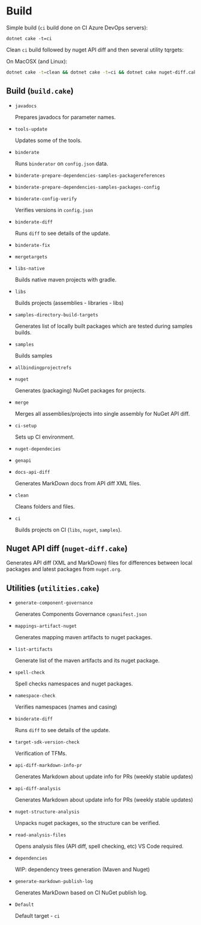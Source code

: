 # Build

Simple build (`ci` build done on CI Azure DevOps servers):

```
dotnet cake -t=ci
```

Clean `ci` build followed by nuget API diff and then several utility tqrgets:

On MacOSX (and Linux):

```bash
dotnet cake -t=clean && dotnet cake -t=ci && dotnet cake nuget-diff.cake && dotnet cake utilities.cake
```

## Build (`build.cake`)

*   `javadocs`

    Prepares javadocs for parameter names.

*   `tools-update`

    Updates some of the tools.

*   `binderate`

    Runs `binderator` on `config.json` data.

*   `binderate-prepare-dependencies-samples-packagereferences`

*   `binderate-prepare-dependencies-samples-packages-config`

*   `binderate-config-verify`

    Verifies versions in `config.json`

*   `binderate-diff`

    Runs `diff` to see details of the update.

*   `binderate-fix`

*   `mergetargets`

*   `libs-native`

    Builds native maven projects with gradle.

*   `libs`

    Builds projects (assemblies - libraries - libs)

*   `samples-directory-build-targets`

    Generates list of locally built packages which are tested during samples builds.

*   `samples`

    Builds samples

*   `allbindingprojectrefs`

*   `nuget`

    Generates (packaging) NuGet packages for projects.

*   `merge`

    Merges all assemblies/projects into single assembly for NuGet API diff.

*   `ci-setup`

    Sets up CI environment.

*   `nuget-dependecies`

*   `genapi`

*   `docs-api-diff`

    Generates MarkDown docs from API diff XML files.

*   `clean`

    Cleans folders and files.

*   `ci`

    Builds projects on CI (`libs`, `nuget`, `samples`).

## Nuget API diff (`nuget-diff.cake`)

Generates API diff (XML and MarkDown) files for differences between local packages and latest packages from `nuget.org`.

## Utilities (`utilities.cake`)

*   `generate-component-governance`

    Generates Components Governance `cgmanifest.json`

*   `mappings-artifact-nuget`

    Generates mapping maven artifacts to nuget packages.

*   `list-artifacts`

    Generate list of the maven artifacts and its nuget package.

*   `spell-check`

    Spell checks namespaces and nuget packages.

*   `namespace-check`

    Verifies namespaces (names and casing)

*   `binderate-diff`

    Runs `diff` to see details of the update.

*   `target-sdk-version-check`

    Verification of TFMs.

*   `api-diff-markdown-info-pr`

    Generates Markdown about update info for PRs (weekly stable updates)

*   `api-diff-analysis`

    Generates Markdown about update info for PRs (weekly stable updates)

*   `nuget-structure-analysis`

    Unpacks nuget packages, so the structure can be verified.

*   `read-analysis-files`

    Opens analysis files (API diff, spell checking, etc) VS Code required.

*   `dependencies`

    WIP: dependency trees generation (Maven and Nuget)

*   `generate-markdown-publish-log`

    Generates MarkDown based on CI NuGet publish log.

*   `Default`

    Default target - `ci`
    